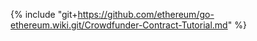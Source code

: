 {% include "git+https://github.com/ethereum/go-ethereum.wiki.git/Crowdfunder-Contract-Tutorial.md" %}